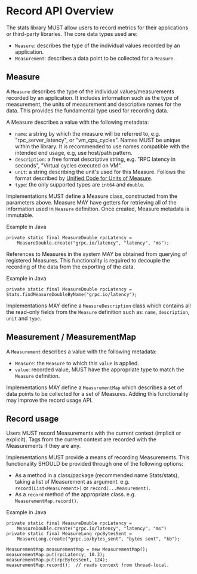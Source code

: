# Record API Overview
The stats library MUST allow users to record metrics for their applications or third-party
libraries. The core data types used are:
* `Measure`: describes the type of the individual values recorded by an application.
* `Measurement`: describes a data point to be collected for a `Measure`.

## Measure
A `Measure` describes the type of the individual values/measurements recorded by an application. It
includes information such as the type of measurement, the units of measurement and descriptive names
for the data. This provides the fundamental type used for recording data.

A Measure describes a value with the following metadata:
* `name`: a string by which the measure will be referred to, e.g. "rpc_server_latency", or
"vm_cpu_cycles". Names MUST be unique within the library. It is recommended to use names compatible
with the intended end usage, e.g, use host/path pattern.
* `description`: a free format descriptive string, e.g. "RPC latency in seconds", "Virtual cycles
executed on VM".
* `unit`: a string describing the unit's used for this Measure. Follows the format described by
[Unified Code for Units of Measure](http://unitsofmeasure.org/ucum.html).
* `type`: the only supported types are `int64` and `double`.

Implementations MUST define a Measure class, constructed from the parameters above. Measure MAY have
getters for retrieving all of the information used in `Measure` definition. Once created, Measure
metadata is immutable.

Example in Java
```
private static final MeasureDouble rpcLatency =
    MeasureDouble.create("grpc.io/latency", "latency", "ms");
```

References to Measures in the system MAY be obtained from querying of registered Measures. This
functionality is required to decouple the recording of the data from the exporting of the data.

Example in Java
```
private static final MeasureDouble rpcLatency = Stats.findMeasureDoubleByName("grpc.io/latency");
```

Implementations MAY define a `MeasureDescription` class which contains all the read-only fields from
the `Measure` definition such as: `name`, `description`, `unit` and `type`.

## Measurement / MeasurementMap
A `Measurement` describes a value with the following metadata:
* `Measure`: the `Measure` to which this `value` is applied.
* `value`: recorded value, MUST have the appropriate type to match the `Measure` definition.

Implementations MAY define a `MeasurementMap` which describes a set of data points to be collected
for a set of Measures. Adding this functionality may improve the record usage API.

## Record usage

Users MUST record Measurements with the current context (implicit or explicit). Tags from the
current context are recorded with the Measurements if they are any.

Implementations MUST provide a means of recording Measurements. This functionality SHOULD be
provided through one of the following options:
* As a method in a class/package (recommended name Stats/stats), taking a list of Measurement as
argument. e.g. `record(List<Measurement>)` or `record(...Measurement)`.
* As a `record` method of the appropriate class. e.g. `MeasurementMap.record()`.

Example in Java
```
private static final MeasureDouble rpcLatency =
    MeasureDouble.create("grpc.io/latency", "latency", "ms")
private static final MeasureLong rpcBytesSent =
    MeasureLong.create("grpc.io/bytes_sent", "bytes sent", "kb");

MeasurementMap measurementMap = new MeasurementMap();
measurementMap.put(rpcLatency, 10.3);
measurementMap.put(rpcBytesSent, 124);
measurementMap.record();  // reads context from thread-local.
```